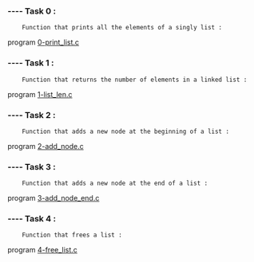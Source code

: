 ### ---- Task 0 :

        Function that prints all the elements of a singly list : 

program [0-print_list.c](https://github.com/Mylliah/holbertonschool-low_level_programming/blob/main/singly_linked_lists/0-print_list.c)


### ---- Task 1 :

        Function that returns the number of elements in a linked list :

program [1-list_len.c](https://github.com/Mylliah/holbertonschool-low_level_programming/blob/main/singly_linked_lists/1-list_len.c)


### ---- Task 2 :

        Function that adds a new node at the beginning of a list :

program [2-add_node.c](https://github.com/Mylliah/holbertonschool-low_level_programming/blob/main/singly_linked_lists/2-add_node.c)


### ---- Task 3 :

        Function that adds a new node at the end of a list :

program [3-add_node_end.c](https://github.com/Mylliah/holbertonschool-low_level_programming/blob/main/singly_linked_lists/3-add_node_end.c)


### ---- Task 4 :

        Function that frees a list :

program [4-free_list.c](https://github.com/Mylliah/holbertonschool-low_level_programming/blob/main/singly_linked_lists/4-free_list.c)




